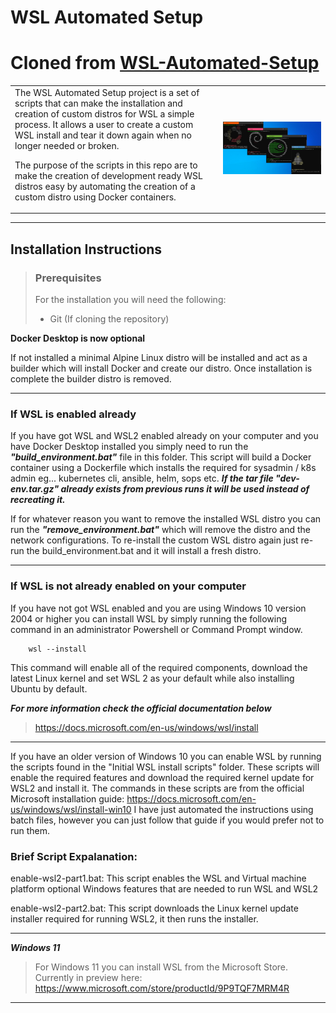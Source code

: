 # WSL Automated Setup
# Cloned from [WSL-Automated-Setup](https://github.com/n-murray/wsl-automated-setup)

<table>
    <tr>
        <td>
The WSL Automated Setup project is a set of scripts that can make the installation and creation of custom distros for WSL a simple process. It allows a user to create a custom WSL install and tear it down again when no longer needed or broken. 

The purpose of the scripts in this repo are to make the creation of development ready WSL distros easy by 
automating the creation of a custom distro using Docker containers.
    </td>
    <td>
    <img src="./resources/images/wsl-preview.jpg"
     alt="WSL Installations" />
        </td>
    </tr>
</table>

___
## Installation Instructions

> ### Prerequisites
> For the installation you will need the following:
> - Git (If cloning the repository)

**Docker Desktop is now optional**

If not installed a minimal Alpine Linux distro will be installed and act as a builder which will install Docker and create our distro.
Once installation is complete the builder distro is removed.

___
### If WSL is enabled already
If you have got WSL and WSL2 enabled already on your computer and you have Docker Desktop installed you simply
need to run the ***"build_environment.bat"*** file in this folder. This script will build a Docker container using a
Dockerfile which installs the required for sysadmin / k8s admin  eg... kubernetes cli, ansible, helm, sops etc.   ***If the tar file "dev-env.tar.gz" already exists from previous runs it will be used instead of recreating it.***

If for whatever reason you want to remove the installed WSL distro you can run the ***"remove_environment.bat"***
which will remove the distro and the network configurations. To re-install the custom WSL distro again just 
re-run the build_environment.bat and it will install a fresh distro.
___
### If WSL is not already enabled on your computer
If you have not got WSL enabled and you are using Windows 10 version 2004 or higher you can install WSL by simply running the following command in an administrator Powershell or Command Prompt window.

```
    wsl --install
```

This command will enable all of the required components, download the latest Linux kernel and set WSL 2 as your default while also installing Ubuntu by default.

***For more information check the official documentation below***

> https://docs.microsoft.com/en-us/windows/wsl/install

___
If you have an older version of Windows 10 you can enable WSL by running the scripts found in the "Initial WSL install scripts" folder. 
These scripts will enable the required features and download the required kernel update for WSL2 and install it.
The commands in these scripts are from the official Microsoft installation guide: https://docs.microsoft.com/en-us/windows/wsl/install-win10
I have just automated the instructions using batch files, however you can just follow that guide if 
you would prefer not to run them.

### Brief Script Expalanation:

enable-wsl2-part1.bat:
This script enables the WSL and Virtual machine platform optional Windows features that are
needed to run WSL and WSL2

enable-wsl2-part2.bat: This script downloads the Linux kernel update installer required for
running WSL2, it then runs the installer.
___
***Windows 11***  
> For Windows 11 you can install WSL from the Microsoft Store. Currently in preview here: https://www.microsoft.com/store/productId/9P9TQF7MRM4R
___